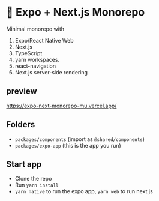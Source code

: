 # 💸 Expo + Next.js Monorepo 

Minimal monorepo with 
1. Expo/React Native Web 
2. Next.js
3. TypeScript
4. yarn workspaces.
5. react-navigation
6. Next.js server-side rendering

## preview
https://expo-next-monorepo-mu.vercel.app/

## Folders

- `packages/components` (import as `@shared/components`)
- `packages/expo-app` (this is the app you run)

## Start app

- Clone the repo
- Run `yarn install`
- `yarn native` to run the expo app, `yarn web` to run next.js

